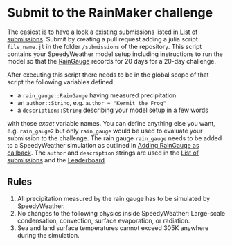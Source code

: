 # Submit to the RainMaker challenge

The easiest is to have a look a existing submissions listed in
[List of submissions](@ref). Submit by creating a pull request
adding a julia script `file_name.jl` in the folder `/submissions`
of the repository. This script contains your SpeedyWeather
model setup including instructions to run the model so
that the [RainGauge](@ref) records for 20 days for a 20-day challenge.

After executing this script there needs
to be in the global scope of that script the following variables defined

- a `rain_gauge::RainGauge` having measured precipitation
- an `author::String`, e.g. `author = "Kermit the Frog"`
- a `description::String` describing your model setup in a few words

with those *exact* variable names. You can define anything else you want,
e.g. `rain_gauge2` but only `rain_gauge` would be used to evaluate your
submission to the challenge.
The rain gauge `rain_gauge` needs to be added to a SpeedyWeather simulation
as outlined in [Adding RainGauge as callback](@ref).
The `author` and `description` strings are used in the [List of submissions](@ref) and
the [Leaderboard](@ref). 

## Rules

1. All precipitation measured by the rain gauge has to be simulated by SpeedyWeather.
2. No changes to the following physics inside SpeedyWeather: Large-scale condensation, convection, surface evaporation, or radiation.
3. Sea and land surface temperatures cannot exceed 305K anywhere during the simulation.